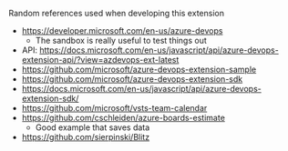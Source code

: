 Random references used when developing this extension

* https://developer.microsoft.com/en-us/azure-devops
  * The sandbox is really useful to test things out
* API: https://docs.microsoft.com/en-us/javascript/api/azure-devops-extension-api/?view=azdevops-ext-latest
* https://github.com/microsoft/azure-devops-extension-sample
* https://github.com/microsoft/azure-devops-extension-sdk
* https://docs.microsoft.com/en-us/javascript/api/azure-devops-extension-sdk/
* https://github.com/microsoft/vsts-team-calendar
* https://github.com/cschleiden/azure-boards-estimate
  * Good example that saves data
* https://github.com/sierpinski/Blitz
